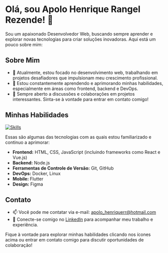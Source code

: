 # Olá, sou Apolo Henrique Rangel Rezende! 👋

Sou um apaixonado Desenvolvedor Web, buscando sempre aprender e explorar novas tecnologias para criar soluções inovadoras. Aqui está um pouco sobre mim:

## Sobre Mim
- 🔭 Atualmente, estou focado no desenvolvimento web, trabalhando em projetos desafiadores que impulsionam meu crescimento profissional.
- 🌱 Estou constantemente aprendendo e aprimorando minhas habilidades, especialmente em áreas como frontend, backend e DevOps.
- 💬 Sempre aberto a discussões e colaborações em projetos interessantes. Sinta-se à vontade para entrar em contato comigo!

## Minhas Habilidades

[![Skills](https://skillicons.dev/icons?i=html,css,js,nodejs,react,vue,git,github,docker,linux,flutter,figma&fill=white)](https://skillicons.dev)

Essas são algumas das tecnologias com as quais estou familiarizado e continuo a aprimorar:

- **Frontend:** HTML, CSS, JavaScript (incluindo frameworks como React e Vue.js)
- **Backend:** Node.js
- **Ferramentas de Controle de Versão:** Git, GitHub
- **DevOps:** Docker, Linux
- **Mobile:** Flutter
- **Design:** Figma

## Contato

- 📫 Você pode me contatar via e-mail: apolo_henriquerr@hotmail.com
- 🔗 Conecte-se comigo no [LinkedIn](https://www.linkedin.com/in/apolo-henrique-rangel-rezende/) para acompanhar meu trabalho e experiência.

Fique à vontade para explorar minhas habilidades clicando nos ícones acima ou entrar em contato comigo para discutir oportunidades de colaboração!

